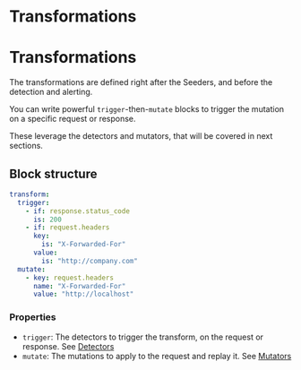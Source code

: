 # Transformations

# Transformations

The transformations are defined right after the Seeders, and before the detection and alerting.

You can write powerful `trigger`-then-`mutate` blocks to trigger the mutation on a specific request or response.

These leverage the detectors and mutators, that will be covered in next sections.

## Block structure

```yaml
transform:
  trigger:
    - if: response.status_code
      is: 200
    - if: request.headers
      key:
        is: "X-Forwarded-For"
      value:
        is: "http://company.com"
  mutate:
    - key: request.headers
      name: "X-Forwarded-For"
      value: "http://localhost"
```

### Properties

- `trigger`: The detectors to trigger the transform, on the request or response. See [Detectors](https://docs.escape.tech/custom-tests/Detectors)
- `mutate`: The mutations to apply to the request and replay it. See [Mutators](https://docs.escape.tech/custom-tests/Mutators)
